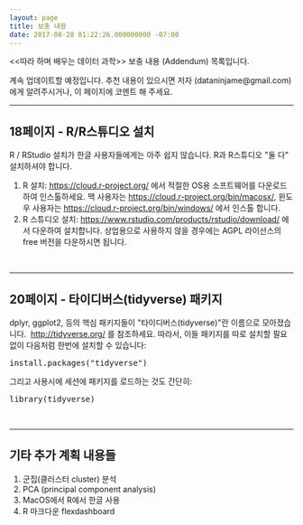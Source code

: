 ```yaml
---
layout: page
title: 보충 내용
date: 2017-08-28 01:22:26.000000000 -07:00
---
```

<p>&lt;&lt;따라 하며 배우는 데이터 과학&gt;&gt; 보충 내용 (Addendum) 목록입니다.</p>
<p>계속 업데이트할 예정입니다. 추천 내용이 있으시면 저자 (dataninjame@gmail.com)에게 알려주시거나, 이 페이지에 코멘트 해 주세요.</p>
<hr />
<h2>18페이지 - R/R스튜디오 설치</h2>
<p>R / RStudio 설치가 한글 사용자들에게는 아주 쉽지 않습니다. R과 R스튜디오 "둘 다" 설치하셔야 합니다.</p>
<ol>
<li>R 설치: <a href="https://cloud.r-project.org/">https://cloud.r-project.org/</a> 에서 적절한 OS용 소프트웨어를 다운로드하여 인스톨하세요. 맥 사용자는 <a href="https://cloud.r-project.org/bin/macosx/">https://cloud.r-project.org/bin/macosx/</a>, 윈도우 사용자는 <a href="https://cloud.r-project.org/bin/windows/">https://cloud.r-project.org/bin/windows/</a> 에서 인스톨 합니다.</li>
<li>R 스튜디오 설치: <a href="https://www.rstudio.com/products/rstudio/download/">https://www.rstudio.com/products/rstudio/download/</a> 에서 다운하여 설치합니다. 상업용으로 사용하지 않을 경우에는 AGPL 라이선스의 free 버전을 다운하시면 됩니다.</li>
</ol>
<p>&nbsp;</p>
<hr />
<h2>20페이지 - 타이디버스(tidyverse) 패키지</h2>
<p>dplyr, ggplot2, 등의 핵심 패키지들이 "타이디버스(tidyverse)"란 이름으로 모아졌습니다.  <a href="http://tidyverse.org/">http://tidyverse.org/</a> 를 참조하세요. 따라서, 이들 패키지를 따로 설치할 필요 없이 다음처럼 한번에 설치할 수 있습니다:</p>
<pre>install.packages("tidyverse")</pre>
<p>그리고 사용시에 세션에 패키지를 로드하는 것도 간단히:</p>
<pre>library(tidyverse)</pre>
<p>&nbsp;</p>
<hr />
<h2>기타 추가 계획 내용들</h2>
<ol>
<li>군집(클러스터 cluster) 분석</li>
<li>PCA (principal component analysis)</li>
<li>MacOS에서 R에서 한글 사용</li>
<li>R 마크다운 flexdashboard</li>
</ol>
